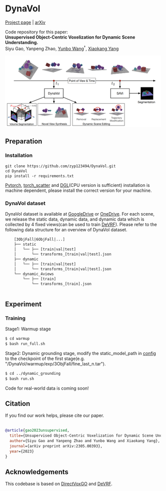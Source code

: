 # DynaVol

[Project page](https://sites.google.com/view/dynavol/) | [arXiv](https://arxiv.org/abs/2305.00393)

Code repository for this paper:  
**Unsupervised Object-Centric Voxelization for Dynamic Scene Understanding.**  
Siyu Gao, Yanpeng Zhao, [Yunbo Wang](https://wyb15.github.io/)<sup>†</sup>, [Xiaokang Yang](https://scholar.google.com/citations?user=yDEavdMAAAAJ&hl=zh-CN)

<img  src="/figure/dynavol.PNG"  alt="dynavol"  style="zoom:67%;"  />

## Preparation

### Installation
```
git clone https://github.com/zyp123494/DynaVol.git
cd DynaVol
pip install -r requirements.txt
```
[Pytorch](https://pytorch.org/), [torch_scatter](https://github.com/rusty1s/pytorch_scatter) and [DGL](https://github.com/zyp123494/DynaVol.git)(CPU version is sufficient) installation is machine dependent, please install the correct version for your machine.

### DynaVol dataset

DynaVol dataset is available at [GoogleDrive](https://drive.google.com/drive/folders/1rADezOEG3WwMidwQkWQBdGTGiW2Y1Q2K?usp=sharing) or [OneDrive](https://sjtueducn-my.sharepoint.com/:f:/g/personal/zhao-yan-peng_sjtu_edu_cn/ErPjQahfAtFGsj74okb-dKQBcgoVVpdYRr_vG_oC9rXFdQ?e=xkwFdd). For each scene, we release the static data, dynamic data, and dynamic data which is collected by 4 fixed views(can be used to train [DeVRF](https://github.com/showlab/DeVRF/tree/main)). Please refer to the following data structure for an overview of DynaVol dataset.

```
    [3ObjFall|6ObjFall|...]
    ├── static 
    │   └── ├── [train|val|test]
    │       └── transforms_[train|val|test].json
    ├── dynamic 
    │   └── ├── [train|val|test]
    │       └── transforms_[train|val|test].json  
    └── dynamic_4views 
        └── ├── [train]
            └── transforms_[train].json 
  
```

## Experiment

### Training
Stage1: Warmup stage 
```bash
$ cd warmup
$ bash run_full.sh

```

Stage2: Dynamic grounding stage, modify the static_model_path in [config](dynamic_grounding/configs/inward-facing/movi_pipeline.py) to the checkpoint of the first stage(e.g. "/DynaVol/warmup/exp/3ObjFall/fine_last_n.tar").
```bash
$ cd ../dynamic_grounding
$ bash run.sh

```

Code for real-world data is coming soon!

## Citation

  

If you find our work helps, please cite our paper.

  

```bibtex

@article{gao2023unsupervised,
  title={Unsupervised Object-Centric Voxelization for Dynamic Scene Understanding},
  author={Siyu Gao and Yanpeng Zhao and Yunbo Wang and Xiaokang Yang},
  journal={arXiv preprint arXiv:2305.00393},
  year={2023}
}


```


## Acknowledgements
This codebase is based on [DirectVoxGO](https://github.com/sunset1995/DirectVoxGO) and [DeVRF](https://github.com/showlab/DeVRF/tree/main).

